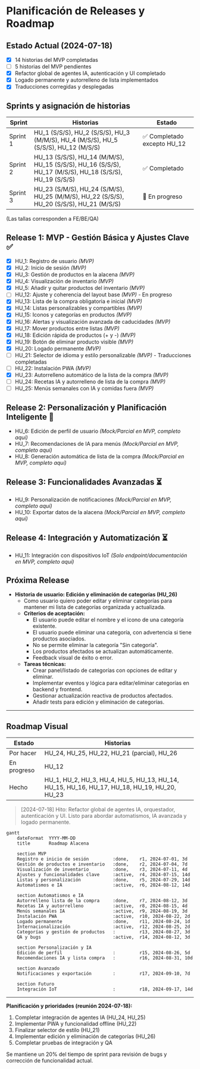 # Planificación de Releases y Roadmap

## Estado Actual (2024-07-18)
- [x] 14 historias del MVP completadas
- [ ] 5 historias del MVP pendientes
- [x] Refactor global de agentes IA, autenticación y UI completado
- [x] Logado permanente y autorrelleno de lista implementados
- [x] Traducciones corregidas y desplegadas

## Sprints y asignación de historias

| Sprint   | Historias                                                                                 | Estado |
|----------|------------------------------------------------------------------------------------------|---------|
| Sprint 1 | HU_1 (S/S/S), HU_2 (S/S/S), HU_3 (M/M/S), HU_4 (M/S/S), HU_5 (S/S/S), HU_12 (M/S/S)   | ✅ Completado excepto HU_12 |
| Sprint 2 | HU_13 (S/S/S), HU_14 (M/M/S), HU_15 (S/S/S), HU_16 (S/S/S), HU_17 (M/S/S), HU_18 (S/S/S), HU_19 (S/S/S) | ✅ Completado |
| Sprint 3 | HU_23 (S/M/S), HU_24 (S/M/S), HU_25 (M/M/S), HU_22 (S/S/S), HU_20 (S/S/S), HU_21 (M/S/S)  | 🔄 En progreso |

(Las tallas corresponden a FE/BE/QA)

## Release 1: MVP - Gestión Básica y Ajustes Clave ✅
- [x] HU_1: Registro de usuario *(MVP)*
- [x] HU_2: Inicio de sesión *(MVP)*
- [x] HU_3: Gestión de productos en la alacena *(MVP)*
- [x] HU_4: Visualización de inventario *(MVP)*
- [x] HU_5: Añadir y quitar productos del inventario *(MVP)*
- [ ] HU_12: Ajuste y coherencia del layout base *(MVP)* - En progreso
- [x] HU_13: Lista de la compra obligatoria e inicial *(MVP)*
- [x] HU_14: Listas personalizables y compartibles *(MVP)*
- [x] HU_15: Iconos y categorías en productos *(MVP)*
- [x] HU_16: Alertas y visualización avanzada de caducidades *(MVP)*
- [x] HU_17: Mover productos entre listas *(MVP)*
- [x] HU_18: Edición rápida de productos (+ y -) *(MVP)*
- [x] HU_19: Botón de eliminar producto visible *(MVP)*
- [x] HU_20: Logado permanente *(MVP)*
- [ ] HU_21: Selector de idioma y estilo personalizable *(MVP)* - Traducciones completadas
- [ ] HU_22: Instalación PWA *(MVP)*
- [x] HU_23: Autorrelleno automático de la lista de la compra *(MVP)*
- [ ] HU_24: Recetas IA y autorrelleno de lista de la compra *(MVP)*
- [ ] HU_25: Menús semanales con IA y comidas fuera *(MVP)*

## Release 2: Personalización y Planificación Inteligente 🔄
- HU_6: Edición de perfil de usuario *(Mock/Parcial en MVP, completo aquí)*
- HU_7: Recomendaciones de IA para menús *(Mock/Parcial en MVP, completo aquí)*
- HU_8: Generación automática de lista de la compra *(Mock/Parcial en MVP, completo aquí)*

## Release 3: Funcionalidades Avanzadas ⏳
- HU_9: Personalización de notificaciones *(Mock/Parcial en MVP, completo aquí)*
- HU_10: Exportar datos de la alacena *(Mock/Parcial en MVP, completo aquí)*

## Release 4: Integración y Automatización ⏳
- HU_11: Integración con dispositivos IoT *(Solo endpoint/documentación en MVP, completo aquí)*

## Próxima Release

- **Historia de usuario: Edición y eliminación de categorías (HU_26)**
  - Como usuario quiero poder editar y eliminar categorías para mantener mi lista de categorías organizada y actualizada.
  - **Criterios de aceptación:**
    - El usuario puede editar el nombre y el icono de una categoría existente.
    - El usuario puede eliminar una categoría, con advertencia si tiene productos asociados.
    - No se permite eliminar la categoría "Sin categoría".
    - Los productos afectados se actualizan automáticamente.
    - Feedback visual de éxito o error.
  - **Tareas técnicas:**
    - Crear panel/listado de categorías con opciones de editar y eliminar.
    - Implementar eventos y lógica para editar/eliminar categorías en backend y frontend.
    - Gestionar actualización reactiva de productos afectados.
    - Añadir tests para edición y eliminación de categorías.

---

## Roadmap Visual

| Estado      | Historias                                                                                                   |
|-------------|------------------------------------------------------------------------------------------------------------|
| Por hacer   | HU_24, HU_25, HU_22, HU_21 (parcial), HU_26                                                                |
| En progreso | HU_12                                                                                                       |
| Hecho       | HU_1, HU_2, HU_3, HU_4, HU_5, HU_13, HU_14, HU_15, HU_16, HU_17, HU_18, HU_19, HU_20, HU_23             |

> [2024-07-18] Hito: Refactor global de agentes IA, orquestador, autenticación y UI. Listo para abordar automatismos, IA avanzada y logado permanente.

```mermaid
gantt
    dateFormat  YYYY-MM-DD
    title       Roadmap Alacena

    section MVP
    Registro e inicio de sesión         :done,    r1, 2024-07-01, 3d
    Gestión de productos e inventario   :done,    r2, 2024-07-04, 7d
    Visualización de inventario         :done,    r3, 2024-07-11, 4d
    Ajustes y funcionalidades clave     :active,  r4, 2024-07-15, 14d
    Listas y personalización            :done,    r5, 2024-07-29, 14d
    Automatismos e IA                   :active,  r6, 2024-08-12, 14d

    section Automatismos e IA
    Autorrelleno lista de la compra     :done,    r7, 2024-08-12, 3d
    Recetas IA y autorrelleno           :active,  r8, 2024-08-15, 4d
    Menús semanales IA                  :active,  r9, 2024-08-19, 3d
    Instalación PWA                     :active,  r10, 2024-08-22, 2d
    Logado permanente                   :done,    r11, 2024-08-24, 1d
    Internacionalización                :active,  r12, 2024-08-25, 2d
    Categorías y gestión de productos   :         r13, 2024-08-27, 3d
    QA y bugs                           :active,  r14, 2024-08-12, 3d

    section Personalización y IA
    Edición de perfil                   :         r15, 2024-08-26, 5d
    Recomendaciones IA y lista compra   :         r16, 2024-08-31, 10d

    section Avanzado
    Notificaciones y exportación        :         r17, 2024-09-10, 7d

    section Futuro
    Integración IoT                     :         r18, 2024-09-17, 14d
```

---

**Planificación y prioridades (reunión 2024-07-18):**
1. Completar integración de agentes IA (HU_24, HU_25)
2. Implementar PWA y funcionalidad offline (HU_22)
3. Finalizar selector de estilo (HU_21)
4. Implementar edición y eliminación de categorías (HU_26)
5. Completar pruebas de integración y QA

Se mantiene un 20% del tiempo de sprint para revisión de bugs y corrección de funcionalidad actual.
